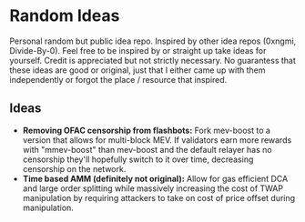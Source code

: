 # Random Ideas
Personal random but public idea repo. Inspired by other idea repos (0xngmi,
Divide-By-0). Feel free to be inspired by or straight up take ideas for
yourself. Credit is appreciated but not strictly necessary. No guarantess that
these ideas are good or original, just that I either came up with them
independently or forgot the place / resource that inspired.

## Ideas
- **Removing OFAC censorship from flashbots:** Fork mev-boost to a version that
  allows for multi-block MEV. If validators earn more rewards with "mmev-boost" than mev-boost 
  and the default relayer has no censorship they'll hopefully switch to it over time, decreasing censorship on the network.
- **Time based AMM (definitely not original):** Allow for gas efficient DCA and
  large order splitting while massively increasing the cost of TWAP manipulation
  by requiring attackers to take on cost of price offset during manipulation.
